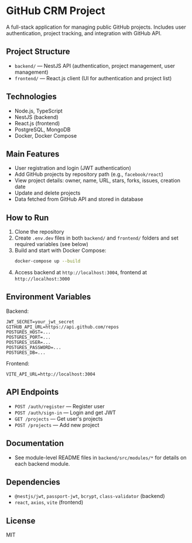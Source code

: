 # GitHub CRM Project

A full-stack application for managing public GitHub projects. Includes user authentication, project tracking, and integration with GitHub API.

## Project Structure

- `backend/` — NestJS API (authentication, project management, user management)
- `frontend/` — React.js client (UI for authentication and project list)

## Technologies

- Node.js, TypeScript
- NestJS (backend)
- React.js (frontend)
- PostgreSQL, MongoDB
- Docker, Docker Compose

## Main Features

- User registration and login (JWT authentication)
- Add GitHub projects by repository path (e.g., `facebook/react`)
- View project details: owner, name, URL, stars, forks, issues, creation date
- Update and delete projects
- Data fetched from GitHub API and stored in database

## How to Run

1. Clone the repository
2. Create `.env.dev` files in both `backend/` and `frontend/` folders and set required variables (see below)
3. Build and start with Docker Compose:
   ```sh
   docker-compose up --build
   ```
4. Access backend at `http://localhost:3004`, frontend at `http://localhost:3000`

## Environment Variables

Backend:
```
JWT_SECRET=your_jwt_secret
GITHUB_API_URL=https://api.github.com/repos
POSTGRES_HOST=...
POSTGRES_PORT=...
POSTGRES_USER=...
POSTGRES_PASSWORD=...
POSTGRES_DB=...
```

Frontend:
```
VITE_API_URL=http://localhost:3004
```

## API Endpoints

- `POST /auth/register` — Register user
- `POST /auth/sign-in` — Login and get JWT
- `GET /projects` — Get user's projects
- `POST /projects` — Add new project

## Documentation

- See module-level README files in `backend/src/modules/*` for details on each backend module.

## Dependencies

- `@nestjs/jwt`, `passport-jwt`, `bcrypt`, `class-validator` (backend)
- `react`, `axios`, `vite` (frontend)

## License

MIT

